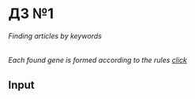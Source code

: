 # ДЗ №1
###### Finding articles by keywords

*Each found gene is formed according to the rules [click](https://www.ncbi.nlm.nih.gov/Sitemap/samplerecord.html)*

## Input


